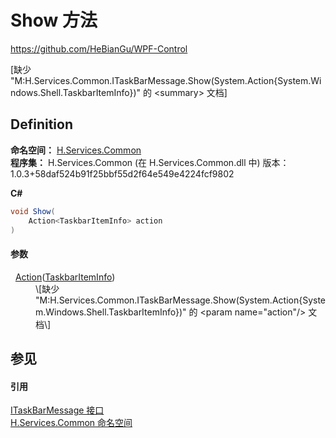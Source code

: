 # Show 方法
https://github.com/HeBianGu/WPF-Control

\[缺少 "M:H.Services.Common.ITaskBarMessage.Show(System.Action{System.Windows.Shell.TaskbarItemInfo})" 的 &lt;summary&gt; 文档\]



## Definition
**命名空间：** <a href="b9cdd84f-6623-a51a-f53b-465103ced202">H.Services.Common</a>  
**程序集：** H.Services.Common (在 H.Services.Common.dll 中) 版本：1.0.3+58daf524b91f25bbf55d2f64e549e4224fcf9802

**C#**
``` C#
void Show(
	Action<TaskbarItemInfo> action
)
```



#### 参数
<dl><dt>  <a href="https://learn.microsoft.com/dotnet/api/system.action-1" target="_blank" rel="noopener noreferrer">Action</a>(<a href="https://learn.microsoft.com/dotnet/api/system.windows.shell.taskbariteminfo" target="_blank" rel="noopener noreferrer">TaskbarItemInfo</a>)</dt><dd>\[缺少 "M:H.Services.Common.ITaskBarMessage.Show(System.Action{System.Windows.Shell.TaskbarItemInfo})" 的 &lt;param name="action"/&gt; 文档\]</dd></dl>

## 参见


#### 引用
<a href="94fbed85-ba50-cc8a-6a5b-eb93d9992b57">ITaskBarMessage 接口</a>  
<a href="b9cdd84f-6623-a51a-f53b-465103ced202">H.Services.Common 命名空间</a>  
